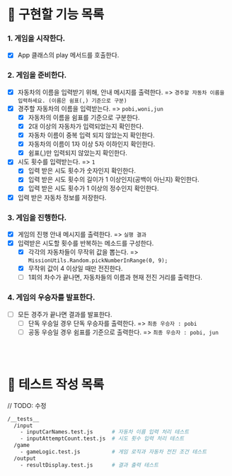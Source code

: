 # 📄 구현할 기능 목록

### 1. **게임을 시작한다.**

- [x] App 클래스의 play 메서드를 호출한다.

### 2. **게임을 준비한다.**

- [x] 자동차의 이름을 입력받기 위해, 안내 메시지를 출력한다. => `경주할 자동차 이름을 입력하세요. (이름은 쉼표(,) 기준으로 구분)`
- [x] 경주할 자동차의 이름을 입력받는다. => `pobi,woni,jun`
  - [x] 자동차의 이름을 쉼표를 기준으로 구분한다.
  - [x] 2대 이상의 자동차가 입력되었는지 확인한다.
  - [x] 자동차 이름이 중복 입력 되지 않았는지 확인한다.
  - [x] 자동차의 이름이 1자 이상 5자 이하인지 확인한다.
  - [x] 쉼표(,)만 입력되지 않았는지 확인한다.
- [x] 시도 횟수를 입력받는다. => `1`
  - [x] 입력 받은 시도 횟수가 숫자인지 확인한다.
  - [x] 입력 받은 시도 횟수의 길이가 1 이상인지(공백이 아닌지) 확인한다.
  - [x] 입력 받은 시도 횟수가 1 이상의 정수인지 확인한다.
- [x] 입력 받은 자동차 정보를 저장한다.

### 3. **게임을 진행한다.**

- [x] 게임의 진행 안내 메시지를 출력한다. => `실행 결과`
- [x] 입력받은 시도할 횟수를 반복하는 메소드를 구성한다.
  - [x] 각각의 자동차들이 무작위 값을 뽑는다. => `MissionUtils.Random.pickNumberInRange(0, 9);`
  - [x] 무작위 값이 4 이상일 때만 전진한다.
  - [ ] 1회의 차수가 끝나면, 자동차들의 이름과 현재 전진 거리를 출력한다.

### 4. **게임의 우승자를 발표한다.**

- [ ] 모든 경주가 끝나면 결과를 발표한다.
  - [ ] 단독 우승일 경우 단독 우승자를 출력한다. => `최종 우승자 : pobi`
  - [ ] 공동 우승일 경우 쉼표를 기준으로 출력한다. => `최종 우승자 : pobi, jun`

<br />
<br />

# 💯 테스트 작성 목록

// TODO: 수정

```bash
/__tests__
  /input
    - inputCarNames.test.js      # 자동차 이름 입력 처리 테스트
    - inputAttemptCount.test.js  # 시도 횟수 입력 처리 테스트
  /game
    - gameLogic.test.js          # 게임 로직과 자동차 전진 조건 테스트
  /output
    - resultDisplay.test.js      # 결과 출력 테스트
```
